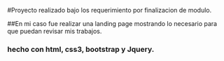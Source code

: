 #Proyecto realizado bajo los requerimiento por finalizacion de modulo.

##En mi caso fue realizar una landing page mostrando lo necesario para que puedan revisar mis trabajos.
### hecho con html, css3, bootstrap y Jquery.
